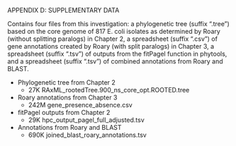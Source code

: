 APPENDIX D: SUPPLEMENTARY DATA

Contains four files from this investigation: a phylogenetic tree (suffix “.tree”) based
on the core genome of 817 E. coli isolates as determined by Roary (without splitting
paralogs) in Chapter 2, a spreadsheet (suffix “.csv”) of gene annotations created by
Roary (with split paralogs) in Chapter 3, a spreadsheet (suffix “.tsv”) of outputs
from the fitPagel function in phytools, and a spreadsheet (suffix “.tsv”) of combined
annotations from Roary and BLAST.
- Phylogenetic tree from Chapter 2
  - 27K RAxML_rootedTree.900_ns_core_opt.ROOTED.tree
- Roary annotations from Chapter 3
  - 242M gene_presence_absence.csv
- fitPagel outputs from Chapter 2
  - 29K hpc_output_pagel_full_adjusted.tsv
- Annotations from Roary and BLAST
  - 690K joined_blast_roary_annotations.tsv
